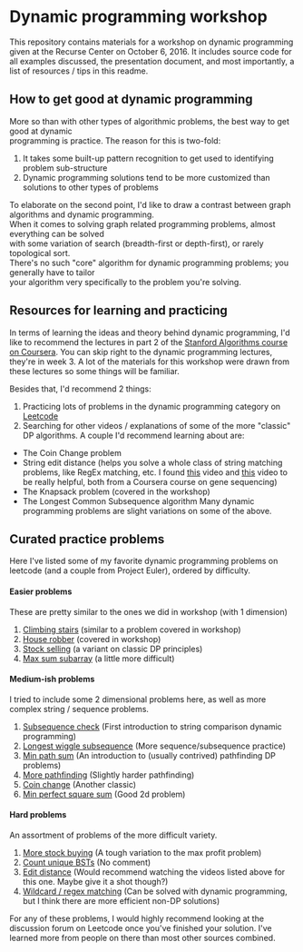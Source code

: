 # Dynamic programming workshop
This repository contains materials for a workshop on dynamic programming given at the Recurse Center on October 6, 2016. It includes source code for all examples discussed, the presentation document, and most importantly, a list of resources / tips in this readme.

## How to get good at dynamic programming
More so than with other types of algorithmic problems, the best way to get good at dynamic\
programming is practice. The reason for this is two-fold:

1. It takes some built-up pattern recognition to get used to identifying problem sub-structure
2. Dynamic programming solutions tend to be more customized than solutions to other types of problems

To elaborate on the second point, I'd like to draw a contrast between graph algorithms and dynamic programming.\
When it comes to solving graph related programming problems, almost everything can be solved\
with some variation of search (breadth-first or depth-first), or rarely topological sort.\
There's no such "core" algorithm for dynamic programming problems; you generally have to tailor\
your algorithm very specifically to the problem you're solving.

## Resources for learning and practicing
In terms of learning the ideas and theory behind dynamic programming, I'd like to recommend
the lectures in part 2 of the [Stanford Algorithms course on Coursera](https://www.coursera.org/learn/algorithm-design-analysis-2).
You can skip right to the dynamic programming lectures, they're in week 3. A lot of the materials for
this workshop were drawn from these lectures so some things will be familiar.

Besides that, I'd recommend 2 things:

1. Practicing lots of problems in the dynamic programming category on [Leetcode](https://leetcode.com/tag/dynamic-programming/)
2. Searching for other videos / explanations of some of the more "classic" DP algorithms. A couple I'd recommend learning about are:
  * The Coin Change problem
  * String edit distance (helps you solve a whole class of string matching problems, like RegEx matching, etc. I found [this](https://www.youtube.com/watch?v=8Q2IEIY2pDU) video and [this](https://www.youtube.com/watch?v=eAVGRWSryGo) video to be really helpful, both from a Coursera course on gene sequencing)
  * The Knapsack problem (covered in the workshop)
  * The Longest Common Subsequence algorithm
   Many dynamic programming problems are slight variations on some of the above.

## Curated practice problems
Here I've listed some of my favorite dynamic programming problems on leetcode (and a couple from Project Euler), ordered by difficulty.

#### Easier problems
These are pretty similar to the ones we did in workshop (with 1 dimension)
1. [Climbing stairs](https://leetcode.com/problems/climbing-stairs/) (similar to a problem covered in workshop)
2. [House robber](https://leetcode.com/problems/house-robber/) (covered in workshop)
3. [Stock selling](https://leetcode.com/problems/best-time-to-buy-and-sell-stock/) (a variant on classic DP principles)
4. [Max sum subarray](https://leetcode.com/problems/maximum-subarray/) (a little more difficult)

#### Medium-ish problems
I tried to include some 2 dimensional problems here, as well as more complex string / sequence problems.
1. [Subsequence check](https://leetcode.com/problems/is-subsequence/) (First introduction to string comparison dynamic programming)
2. [Longest wiggle subsequence](https://leetcode.com/problems/wiggle-subsequence/) (More sequence/subsequence practice)
3. [Min path sum](https://leetcode.com/problems/minimum-path-sum/) (An introduction to (usually contrived) pathfinding DP problems)
4. [More pathfinding](https://projecteuler.net/problem=82) (Slightly harder pathfinding)
5. [Coin change](https://leetcode.com/problems/coin-change/) (Another classic)
6. [Min perfect square sum](https://leetcode.com/problems/perfect-squares/) (Good 2d problem)

#### Hard problems
An assortment of problems of the more difficult variety.
1. [More stock buying](https://leetcode.com/problems/best-time-to-buy-and-sell-stock-iii/) (A tough variation to the max profit problem)
2. [Count unique BSTs](https://leetcode.com/problems/unique-binary-search-trees/) (No comment)
3. [Edit distance](https://leetcode.com/problems/edit-distance/) (Would recommend watching the videos listed above for this one. Maybe give it a shot though?)
4. [Wildcard / regex matching](https://leetcode.com/problems/wildcard-matching/) (Can be solved with dynamic programming, but I think there are more efficient non-DP solutions)

For any of these problems, I would highly recommend looking at the discussion forum on Leetcode once you've finished your solution. I've learned more from people on there than most other sources combined.
